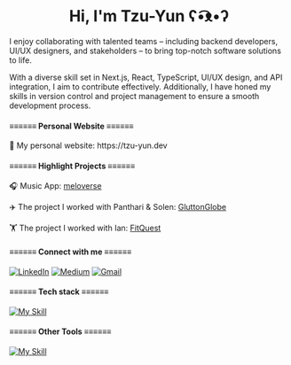 <h1 align="center">Hi, I'm Tzu-Yun ʕ•͡ᴥ•ʔ</h1>
<p>I enjoy collaborating with talented teams – including backend developers, UI/UX designers, and stakeholders – to bring top-notch software solutions to life.</p>
<p>With a diverse skill set in Next.js, React, TypeScript, UI/UX design, and API integration, I aim to contribute effectively. Additionally, I have honed my skills in version control and project management to ensure a smooth development process.</p>
<h4 align="left">≡≡≡≡≡≡  Personal Website  ≡≡≡≡≡≡</h4>
🚀  My personal website: https://tzu-yun.dev

<br>
<h4 align="left">≡≡≡≡≡≡  Highlight Projects  ≡≡≡≡≡≡</h4>

🎧  Music App: [meloverse](https:/meloverse.vercel.app/)

✈️  The project I worked with Panthari & Solen: [GluttonGlobe](https://bejewelled-alfajores-c72f6e.netlify.app/)

🏋️  The project I worked with Ian: [FitQuest](https://fitness-tracker.adaptable.app/)

<h4 align="left">≡≡≡≡≡≡ Connect with me ≡≡≡≡≡≡</h4>

<a href="https://www.linkedin.com/in/tyliang">![LinkedIn](https://img.shields.io/badge/linkedin-%230077B5.svg?style=for-the-badge&logo=linkedin&logoColor=white)</a>
<a href="https://medium.com/@tyliang">![Medium](https://img.shields.io/badge/Medium-12100E?style=for-the-badge&logo=medium&logoColor=white)</a>
<a href="liangtzuyun@gmail.com">![Gmail](https://img.shields.io/badge/Gmail-D14836?style=for-the-badge&logo=gmail&logoColor=white)</a>

<h4 align="left">≡≡≡≡≡≡ Tech stack ≡≡≡≡≡≡</h4>

  [![My Skill](https://skillicons.dev/icons?i=next,react,nodejs,express,mongodb,ts,js,html,css,tailwind,bootstrap,git,github)](https://skillicons.dev)
  
<h4 align="left">≡≡≡≡≡≡ Other Tools ≡≡≡≡≡≡</h4>

  [![My Skill](https://skillicons.dev/icons?i=figma,illustrator,ps)](https://skillicons.dev)
